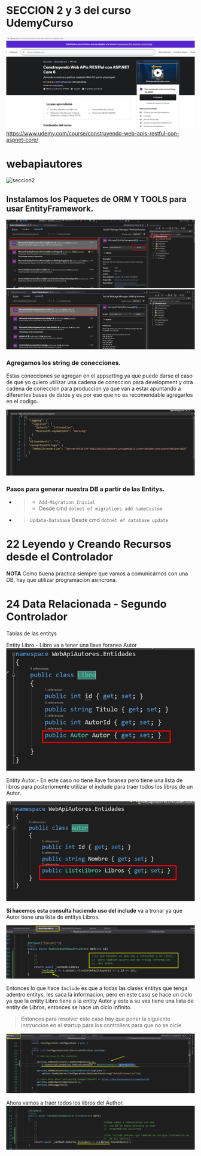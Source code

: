 # SECCION 2 y 3 del curso UdemyCurso 

![UdemyCurso](./imgReadme/UdemyCurso.jpg)
https://www.udemy.com/course/construyendo-web-apis-restful-con-aspnet-core/

# webapiautores
![seccion2](./imgReadme/)

## Instalamos los Paquetes de ORM Y TOOLS para usar EntityFramework.

![ormentity.jpg](./imgReadme/ormentity.jpg)
![ormentitytools.jpg](./imgReadme/ormentitytools.jpg)

### Agregamos los string de conecciones.
Estas conecciones se agregan en el appsetting ya que puede darse 
el caso de que yo quiero utilizar una cadena de coneccion 
para development y otra cadena de coneccion para produccion ya 
que van a estar apuntando a diferentes bases de datos y es por
eso que no es recomendable agregarlos en el codigo.

![connectionString](./imgReadme/connectionString.jpg)

### Pasos para generar nuestra DB a partir de las Entitys.

*   > - `Add-Migration Inicial` 
    > - Desde cmd `dotnet ef migrations add nameCustom`
*   > `Update-Database`
    > Desde cmd `dotnet ef database update`

# 22 Leyendo y Creando Recursos desde el Controlador

**NOTA** Como buena practica siempre que vamos a comunicarnos
con una DB, hay que utilizar programacion asincrona.

# 24 Data Relacionada - Segundo Controlador

Tablas de las entitys

Entity Libro.- Libro va a tener una llave foranea Autor
![autorEntity](./imgReadme/autorEntity.jpg)

Entity Autor.- En este caso no tiene llave foranea pero tiene
una lista de libros para posteriomente utilizar el include
para traer todos los libros de un Autor.

![enittyAutor](./imgReadme/enittyAutor.jpg)

**Si hacemos esta consulta haciendo uso del include** 
va a tronar ya que Autor tiene una lista de entitys Libros.

![GetLibro](./imgReadme/GetLibro.jpg)

Entonces lo que hace `Include` es que a todas las clases entitys
que tenga adentro entitys, les saca la informacion, pero en este 
caso se hace un ciclo ya que la entity Libro tiene a la entity
Autor y este a su ves tiene una lista de entity de Libros,
entonces se hace un ciclo infinito.

> Entonces para resolver este caso hay que poner la siguiente
instruccion en el startup para los controllers para que no se cicle.

![ignoreCicles](./imgReadme/ignoreCicles.jpg)

Ahora vamos a traer todos los libros del Author.
![GetAuthorWithLibros](./imgReadme/GetAuthorWithLibros.jpg)








